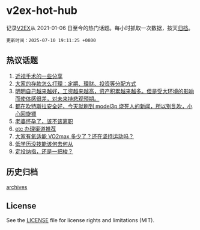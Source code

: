# v2ex-hot-hub

 记录[V2EX](https://www.v2ex.com/)从 2021-01-06 日至今的热门话题。每小时抓取一次数据，按天[归档](archives)。

`更新时间：2025-07-10 19:11:25 +0800`

## 热议话题

1. [近视手术的一些分享](https://www.v2ex.com/t/1144188)
1. [大家的存款怎么打理：定期、理财、投资等分配方式](https://www.v2ex.com/t/1144148)
1. [明明自己越来越好，工资越来越高，资产积累越来越多。但是受大环境的影响而使体感很差，对未来持悲观预期。](https://www.v2ex.com/t/1144164)
1. [都在吹特斯拉安全好，今天就刷到 model3p 烧死人的新闻，所以别乱吹，小心回旋镖](https://www.v2ex.com/t/1144222)
1. [老婆怀孕了，该不该离职](https://www.v2ex.com/t/1144145)
1. [etc 办理渠道推荐](https://www.v2ex.com/t/1144154)
1. [大家有氧适能 VO2max 多少了？还在坚持运动吗？](https://www.v2ex.com/t/1144097)
1. [低学历没技能该何去何从](https://www.v2ex.com/t/1144238)
1. [定投纳指，还是一把梭？](https://www.v2ex.com/t/1144169)

## 历史归档

[archives](archives)

## License

See the [LICENSE](LICENSE) file for license rights and limitations (MIT).
